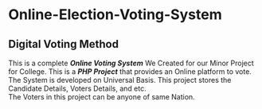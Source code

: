 # Online-Election-Voting-System
## Digital Voting Method  
This is a complete ***Online Voting System*** We Created for our Minor Project for College. This is a ***PHP Project*** that provides an Online platform to vote. The System is developed on Universal Basis. This project stores the Candidate Details, Voters Details, and etc.  
The Voters in this project can be anyone of same Nation.

